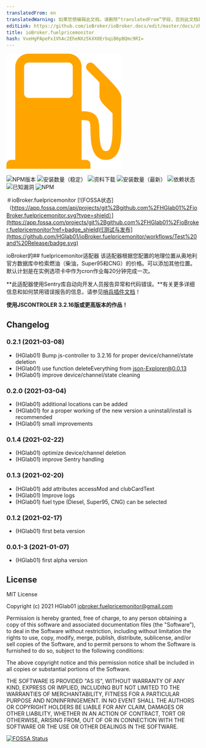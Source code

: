 ```yaml
---
translatedFrom: en
translatedWarning: 如果您想编辑此文档，请删除“translatedFrom”字段，否则此文档将再次自动翻译
editLink: https://github.com/ioBroker/ioBroker.docs/edit/master/docs/zh-cn/adapterref/iobroker.fuelpricemonitor/README.md
title: ioBroker.fuelpricemonitor
hash: VveHgPApeFx1VhAc2EheNXz5kXX0ErbqiB6pBQmc9RI=
---
```

![标识](../../../en/adapterref/iobroker.fuelpricemonitor/admin/fuelpricemonitor.png)

![NPM版本](http://img.shields.io/npm/v/iobroker.fuelpricemonitor.svg)
![安装数量（稳定）](http://iobroker.live/badges/fuelpricemonitor-stable.svg)
![资料下载](https://img.shields.io/npm/dm/iobroker.fuelpricemonitor.svg)
![安装数量（最新）](http://iobroker.live/badges/fuelpricemonitor-installed.svg)
![依赖状态](https://img.shields.io/david/HGlab01/iobroker.fuelpricemonitor.svg)
![已知漏洞](https://snyk.io/test/github/HGlab01/ioBroker.fuelpricemonitor/badge.svg)
![NPM](https://nodei.co/npm/iobroker.fuelpricemonitor.png?downloads=true)

＃ioBroker.fuelpricemonitor
[![FOSSA状态]（https://app.fossa.com/api/projects/git%2Bgithub.com%2FHGlab01%2FioBroker.fuelpricemonitor.svg?type=shield）](https://app.fossa.com/projects/git%2Bgithub.com%2FHGlab01%2FioBroker.fuelpricemonitor?ref=badge_shield)![测试与发布](https://github.com/HGlab01/ioBroker.fuelpricemonitor/workflows/Test%20and%20Release/badge.svg)

ioBroker的## fuelpricemonitor适配器
该适配器根据您配置的地理位置从奥地利官方数据库中检索燃油（柴油，Super95和CNG）的价格。可以添加其他位置。
默认计划是在实例选项卡中作为cron作业每20分钟完成一次。

**此适配器使用Sentry库自动向开发人员报告异常和代码错误。**有关更多详细信息和如何禁用错误报告的信息，请参见[哨兵插件文档](https://github.com/ioBroker/plugin-sentry#plugin-sentry)！

**使用JSCONTROLER 3.2.16版或更高版本的作品！**

## Changelog
<!--
    Placeholder for the next version (at the beginning of the line):
    ### __WORK IN PROGRESS__
-->
### 0.2.1 (2021-03-08)
* (HGlab01) Bump js-controller to 3.2.16 for proper device/channel/state deletion
* (HGlab01) use function deleteEverything from json-Explorer@0.0.13
* (HGlab01) improve device/channel/state cleaning

### 0.2.0 (2021-03-04)
* (HGlab01) additional locations can be added
* (HGlab01) for a proper working of the new version a uninstall/install is recommended
* (HGlab01) small improvements

### 0.1.4 (2021-02-22)
* (HGlab01) optimize device/channel deletion
* (HGlab01) improve Sentry handling

### 0.1.3 (2021-02-20)
* (HGlab01) add attributes accessMod and clubCardText
* (HGlab01) Improve logs
* (HGlab01) fuel type (Diesel, Super95, CNG) can be selected

### 0.1.2 (2021-02-17)
* (HGlab01) first beta version

### 0.0.1-3 (2021-01-07)
* (HGlab01) first alpha version

## License
MIT License

Copyright (c) 2021 HGlab01 <iobroker.fuelpricemonitor@gmail.com>

Permission is hereby granted, free of charge, to any person obtaining a copy
of this software and associated documentation files (the "Software"), to deal
in the Software without restriction, including without limitation the rights
to use, copy, modify, merge, publish, distribute, sublicense, and/or sell
copies of the Software, and to permit persons to whom the Software is
furnished to do so, subject to the following conditions:

The above copyright notice and this permission notice shall be included in all
copies or substantial portions of the Software.

THE SOFTWARE IS PROVIDED "AS IS", WITHOUT WARRANTY OF ANY KIND, EXPRESS OR
IMPLIED, INCLUDING BUT NOT LIMITED TO THE WARRANTIES OF MERCHANTABILITY,
FITNESS FOR A PARTICULAR PURPOSE AND NONINFRINGEMENT. IN NO EVENT SHALL THE
AUTHORS OR COPYRIGHT HOLDERS BE LIABLE FOR ANY CLAIM, DAMAGES OR OTHER
LIABILITY, WHETHER IN AN ACTION OF CONTRACT, TORT OR OTHERWISE, ARISING FROM,
OUT OF OR IN CONNECTION WITH THE SOFTWARE OR THE USE OR OTHER DEALINGS IN THE
SOFTWARE.


[![FOSSA Status](https://app.fossa.com/api/projects/git%2Bgithub.com%2FHGlab01%2FioBroker.fuelpricemonitor.svg?type=large)](https://app.fossa.com/projects/git%2Bgithub.com%2FHGlab01%2FioBroker.fuelpricemonitor?ref=badge_large)